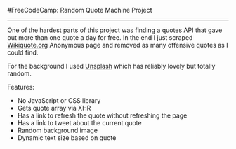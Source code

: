 #FreeCodeCamp: Random Quote Machine Project


----------

One of the hardest parts of this project was finding a quotes API that gave out more than one quote a day for free. In the end I just scraped [Wikiquote.org](https://www.wikiquote.org/) Anonymous page and removed as many offensive quotes as I could find.

For the background I used [Unsplash](http://www.unsplash.com) which has reliably lovely but totally random.

Features:

* No JavaScript or CSS library
* Gets quote array via XHR
* Has a link to refresh the quote without refreshing the page
* Has a link to tweet about the current quote
* Random background image
* Dynamic text size based on quote

